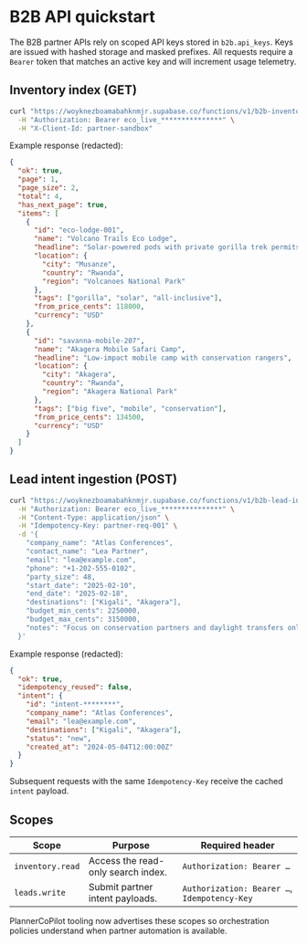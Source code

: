 # B2B API quickstart

The B2B partner APIs rely on scoped API keys stored in `b2b.api_keys`. Keys are issued with hashed storage and masked prefixes. All requests require a `Bearer` token that matches an active key and will increment usage telemetry.

## Inventory index (GET)

```bash
curl "https://woyknezboamabahknmjr.supabase.co/functions/v1/b2b-inventory?page=1&page_size=2&query=gorilla" \
  -H "Authorization: Bearer eco_live_***************" \
  -H "X-Client-Id: partner-sandbox"
```

Example response (redacted):

```json
{
  "ok": true,
  "page": 1,
  "page_size": 2,
  "total": 4,
  "has_next_page": true,
  "items": [
    {
      "id": "eco-lodge-001",
      "name": "Volcano Trails Eco Lodge",
      "headline": "Solar-powered pods with private gorilla trek permits",
      "location": {
        "city": "Musanze",
        "country": "Rwanda",
        "region": "Volcanoes National Park"
      },
      "tags": ["gorilla", "solar", "all-inclusive"],
      "from_price_cents": 118000,
      "currency": "USD"
    },
    {
      "id": "savanna-mobile-207",
      "name": "Akagera Mobile Safari Camp",
      "headline": "Low-impact mobile camp with conservation rangers",
      "location": {
        "city": "Akagera",
        "country": "Rwanda",
        "region": "Akagera National Park"
      },
      "tags": ["big five", "mobile", "conservation"],
      "from_price_cents": 134500,
      "currency": "USD"
    }
  ]
}
```

## Lead intent ingestion (POST)

```bash
curl "https://woyknezboamabahknmjr.supabase.co/functions/v1/b2b-lead-intent" \
  -H "Authorization: Bearer eco_live_***************" \
  -H "Content-Type: application/json" \
  -H "Idempotency-Key: partner-req-001" \
  -d '{
    "company_name": "Atlas Conferences",
    "contact_name": "Lea Partner",
    "email": "lea@example.com",
    "phone": "+1-202-555-0102",
    "party_size": 48,
    "start_date": "2025-02-10",
    "end_date": "2025-02-18",
    "destinations": ["Kigali", "Akagera"],
    "budget_min_cents": 2250000,
    "budget_max_cents": 3150000,
    "notes": "Focus on conservation partners and daylight transfers only."
  }'
```

Example response (redacted):

```json
{
  "ok": true,
  "idempotency_reused": false,
  "intent": {
    "id": "intent-********",
    "company_name": "Atlas Conferences",
    "email": "lea@example.com",
    "destinations": ["Kigali", "Akagera"],
    "status": "new",
    "created_at": "2024-05-04T12:00:00Z"
  }
}
```

Subsequent requests with the same `Idempotency-Key` receive the cached `intent` payload.

## Scopes

| Scope          | Purpose                               | Required header |
| -------------- | ------------------------------------- | --------------- |
| `inventory.read` | Access the read-only search index.     | `Authorization: Bearer …` |
| `leads.write`    | Submit partner intent payloads.        | `Authorization: Bearer …`, `Idempotency-Key` |

PlannerCoPilot tooling now advertises these scopes so orchestration policies understand when partner automation is available.
